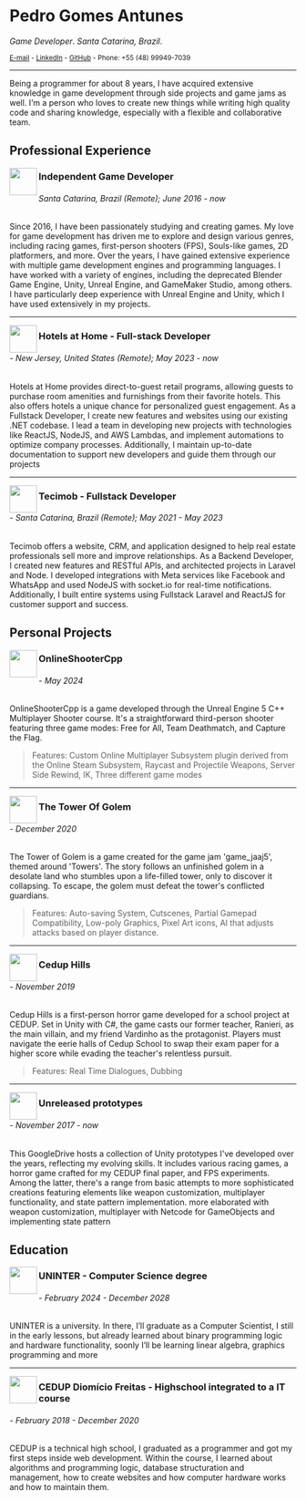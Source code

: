 # Pedro Gomes Antunes

_Game Developer_.
_Santa Catarina, Brazil_.

<sub>[E-mail](pedrogoantunes@gmail.com) - [LinkedIn](https://www.linkedin.com/in/pedrodnbr/) - [GitHub](https://github.com/PedroDNBR) - Phone: +55 (48) 99949-7039</sub>

---

Being a programmer for about 8 years, I have acquired extensive knowledge in game development through side projects and game jams as well. I’m a person who loves to create new things while writing high quality code and sharing knowledge, especially with a flexible and collaborative team. 

## Professional Experience

<img src="https://www.mediafire.com/convkey/7e48/xv9it4kz5t92zyt9g.jpg" align="left" width="48" height="48" />

### Independent Game Developer

###### Santa Catarina, Brazil (Remote); June 2016 - now

Since 2016, I have been passionately studying and creating games. My love for game development has driven me to explore and design various genres, including racing games, first-person shooters (FPS), Souls-like games, 2D platformers, and more. Over the years, I have gained extensive experience with multiple game development engines and programming languages. I have worked with a variety of engines, including the deprecated Blender Game Engine, Unity, Unreal Engine, and GameMaker Studio, among others. I have particularly deep experience with Unreal Engine and Unity, which I have used extensively in my projects.

---

<img src="https://media.licdn.com/dms/image/C560BAQEsic3yZ72KCQ/company-logo_100_100/0/1631328478893?e=1724889600&v=beta&t=eUyJMT9AY1UQHRRUTPie3luB9cMHqViKECPHZ53lFsg" align="left" width="48" height="48" />

### Hotels at Home - Full-stack Developer

###### - New Jersey, United States (Remote); May 2023 - now

Hotels at Home provides direct-to-guest retail programs, allowing guests to purchase room amenities and furnishings from their favorite hotels. This also offers hotels a unique chance for personalized guest engagement. As a Fullstack Developer, I create new features and websites using our existing .NET codebase. I lead a team in developing new projects with technologies like ReactJS, NodeJS, and AWS Lambdas, and implement automations to optimize company processes. Additionally, I maintain up-to-date documentation to support new developers and guide them through our projects

---

<img src="https://user-images.githubusercontent.com/44846329/232336807-b81fe5e3-b5b5-4b31-96c2-fe634507630e.png" 
align="left" width="48"  height="48" />

### Tecimob - Fullstack Developer

###### - Santa Catarina, Brazil (Remote); May 2021 - May 2023

Tecimob offers a website, CRM, and application designed to help real estate professionals sell more and improve relationships. As a Backend Developer, I created new features and RESTful APIs, and architected projects in Laravel and Node. I developed integrations with Meta services like Facebook and WhatsApp and used NodeJS with socket.io for real-time notifications. Additionally, I built entire systems using Fullstack Laravel and ReactJS for customer support and success.

## Personal Projects

<img src="https://www.mediafire.com/convkey/5a2c/ri6avssqig6nvry9g.jpg" 
align="left" width="48"  height="48" style="object-fit: cover;" />

### OnlineShooterCpp

###### - May 2024

OnlineShooterCpp is a game developed through the Unreal Engine 5 C++ Multiplayer Shooter course. It's a straightforward third-person shooter featuring three game modes: Free for All, Team Deathmatch, and Capture the Flag.
> Features: Custom Online Multiplayer Subsystem plugin derived from the Online Steam Subsystem, Raycast and Projectile Weapons, Server Side Rewind, IK, Three different game modes

---

<img src="https://www.mediafire.com/convkey/6128/ehmv39eyp6r57auzg.jpg" 
align="left" width="48"  height="48" style="object-fit: cover;" />

### The Tower Of Golem

###### - December 2020

The Tower of Golem is a game created for the game jam 'game_jaaj5', themed around 'Towers'. The story follows an unfinished golem in a desolate land who stumbles upon a life-filled tower, only to discover it collapsing. To escape, the golem must defeat the tower's conflicted guardians.
> Features: Auto-saving System, Cutscenes, Partial Gamepad Compatibility, Low-poly Graphics, Pixel Art icons, AI that adjusts attacks based on player distance.

---

<img src="https://m.gjcdn.net/game-thumbnail/200/450804-crop0_51_652_418-vxxgxjmk-v4.webp" 
align="left" width="48"  height="48" style="object-fit: cover;" />

### Cedup Hills
###### - November 2019

Cedup Hills is a first-person horror game developed for a school project at CEDUP. Set in Unity with C#, the game casts our former teacher, Ranieri, as the main villain, and my friend Vardinho as the protagonist. Players must navigate the eerie halls of Cedup School to swap their exam paper for a higher score while evading the teacher's relentless pursuit.
> Features: Real Time Dialogues, Dubbing

---

<img src="https://www.mediafire.com/convkey/e46f/n7vory2bcxm6uuozg.jpg?size_id=8" 
align="left" width="48"  height="48" style="object-fit: cover;" />

### Unreleased prototypes

###### - November 2017 - now

This GoogleDrive hosts a collection of Unity prototypes I've developed over the years, reflecting my evolving skills. It includes various racing games, a horror game crafted for my CEDUP final paper, and FPS experiments. Among the latter, there's a range from basic attempts to more sophisticated creations featuring elements like weapon customization, multiplayer functionality, and state pattern implementation. more elaborated with weapon customization, multiplayer with Netcode for GameObjects and implementing state pattern

## Education

<img src="https://media.licdn.com/dms/image/C4E0BAQG5HFi6nWrpQg/company-logo_100_100/0/1655119369480/grupo_uninter_logo?e=1724889600&v=beta&t=Ug48OlSc9u2a7IzxAWIott_ySFn88UtouJqmDkPQYQE" align="left" width="48"  height="48" style="object-fit: cover;" /> 

### UNINTER - Computer Science degree

###### - February 2024 - December 2028

UNINTER is a university. In there, I’ll graduate as a Computer Scientist, I still in the early lessons, but already learned about binary programming logic and hardware functionality, soonly I’ll be learning linear algebra, graphics programming and more

---

<img src="https://user-images.githubusercontent.com/44846329/232353960-119b79b5-bb3c-480f-95e7-85a0c00fd95d.png"
align="left" width="48"  height="48" style="object-fit: cover;" />

### CEDUP Diomício Freitas - Highschool integrated to a IT course

###### - February 2018 - December 2020

CEDUP is a technical high school, I graduated as a programmer and got my first steps inside web development. Within the course, I learned about algorithms and programming logic, database structuration and management, how to create websites and how computer hardware works and how to maintain them.
